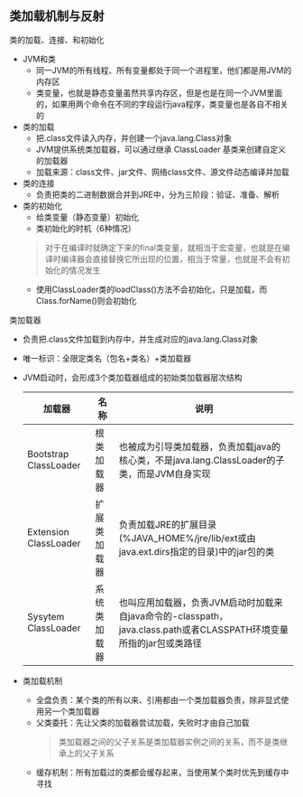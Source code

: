 ## 类加载机制与反射

类的加载、连接、和初始化
- JVM和类
    - 同一JVM的所有线程、所有变量都处于同一个进程里，他们都是用JVM的内存区
    - 类变量，也就是静态变量虽然共享内存区，但是也是在同一个JVM里面的，如果用两个命令在不同的字段运行java程序，类变量也是各自不相关的
- 类的加载 
    - 把.class文件读入内存，并创建一个java.lang.Class对象
    - JVM提供系统类加载器，可以通过继承 ClassLoader 基类来创建自定义的加载器
    - 加载来源：class文件、jar文件、网络class文件、源文件动态编译并加载
- 类的连接
    - 负责把类的二进制数据合并到JRE中，分为三阶段：验证、准备、解析
- 类的初始化
    - 给类变量（静态变量）初始化
    - 类初始化的时机（6种情况）
    > 对于在编译时就确定下来的final类变量，就相当于宏变量，也就是在编译时编译器会直接替换它所出现的位置，相当于常量，也就是不会有初始化的情况发生
    - 使用ClassLoader类的loadClass()方法不会初始化，只是加载，而Class.forName()则会初始化

类加载器
- 负责把.class文件加载到内存中，并生成对应的java.lang.Class对象
- 唯一标识：全限定类名（包名+类名）+类加载器
- JVM启动时，会形成3个类加载器组成的初始类加载器层次结构

    加载器 | 名称 | 说明
    --- | --- | ---
    Bootstrap ClassLoader | 根类加载器 | 也被成为引导类加载器，负责加载java的核心类，不是java.lang.ClassLoader的子类，而是JVM自身实现
    Extension ClassLoader | 扩展类加载器 | 负责加载JRE的扩展目录(%JAVA_HOME%/jre/lib/ext或由java.ext.dirs指定的目录)中的jar包的类
    Sysytem ClassLoader | 系统类加载器 | 也叫应用加载器，负责JVM启动时加载来自java命令的-classpath，java.class.path或者CLASSPATH环境变量所指的jar包或类路径
- 类加载机制
    - 全盘负责：某个类的所有以来、引用都由一个类加载器负责，除非显式使用另一个类加载器
    - 父类委托：先让父类的加载器尝试加载，失败时才由自己加载
        > 类加载器之间的父子关系是类加载器实例之间的关系，而不是类继承上的父子关系
    - 缓存机制：所有加载过的类都会缓存起来，当使用某个类时优先到缓存中寻找
    
